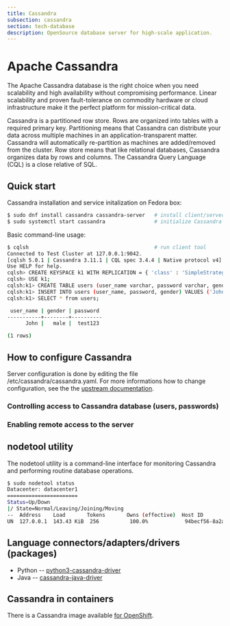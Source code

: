 ```yaml
---
title: Cassandra
subsection: cassandra
section: tech-database
description: OpenSource database server for high-scale application.
---
```


# Apache Cassandra

The Apache Cassandra database is the right choice when you need scalability and
high availability without compromising performance. Linear scalability and proven
fault-tolerance on commodity hardware or cloud infrastructure make it the perfect
platform for mission-critical data.

Cassandra is a partitioned row store. Rows are organized into tables with
a required primary key. Partitioning means that Cassandra can distribute your
data across multiple machines in an application-transparent matter. Cassandra
will automatically re-partition as machines are added/removed from the cluster.
Row store means that like relational databases, Cassandra organizes data by
rows and columns. The Cassandra Query Language (CQL) is a close relative of SQL.

## Quick start

Cassandra installation and service initalization on Fedora box:

```bash
$ sudo dnf install cassandra cassandra-server   # install client/server
$ sudo systemctl start cassandra                # initialize Cassandra server
```

Basic command-line usage:

```bash
$ cqlsh                                         # run client tool
Connected to Test Cluster at 127.0.0.1:9042.
[cqlsh 5.0.1 | Cassandra 3.11.1 | CQL spec 3.4.4 | Native protocol v4]
Use HELP for help.
cqlsh> CREATE KEYSPACE k1 WITH REPLICATION = { 'class' : 'SimpleStrategy' ,  'replication_factor' : 1 };
cqlsh> USE k1;
cqlsh:k1> CREATE TABLE users (user_name varchar, password varchar, gender varchar, PRIMARY KEY (user_name));
cqlsh:k1> INSERT INTO users (user_name, password, gender) VALUES ('John', 'test123', 'male');
cqlsh:k1> SELECT * from users;

 user_name | gender | password
-----------+--------+----------
      John |   male |  test123

(1 rows)

```

## How to configure Cassandra

Server configuration is done by editing the file /etc/cassandra/cassandra.yaml. For more
informations how to change configuration, see the the [upstream documentation](https://docs.datastax.com/en/archived/cassandra/3.x/cassandra/configuration/configCassandra_yaml.html).

### Controlling access to Cassandra database (users, passwords)

### Enabling remote access to the server



## nodetool utility

The nodetool utility is a command-line interface for monitoring Cassandra and performing routine
database operations.

```bash
$ sudo nodetool status
Datacenter: datacenter1
=======================
Status=Up/Down
|/ State=Normal/Leaving/Joining/Moving
--  Address    Load       Tokens       Owns (effective)  Host ID                               Rack
UN  127.0.0.1  143.43 KiB  256          100.0%            94becf56-8a2a-4935-bdf0-79e24694d207  rack1
```

## Language connectors/adapters/drivers (packages)

* Python -- [python3-cassandra-driver](https://src.fedoraproject.org/rpms/python-cassandra-driver)
* Java -- [cassandra-java-driver](https://src.fedoraproject.org/rpms/cassandra-java-driver)

## Cassandra in containers

There is a Cassandra image available
[for OpenShift](https://github.com/sclorg/cassandra-container).
